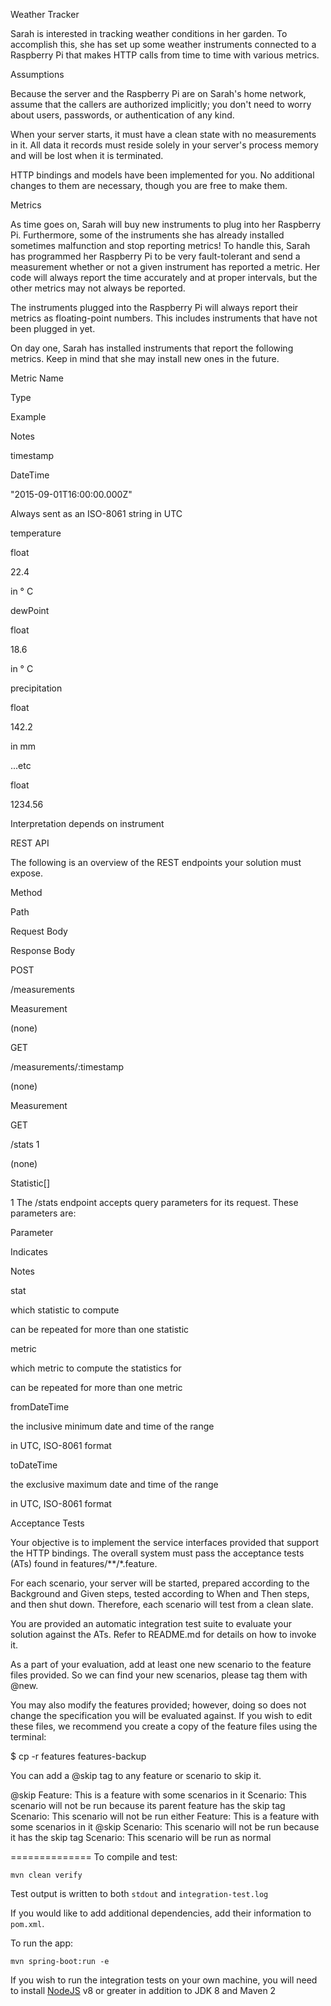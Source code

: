 Weather Tracker 

Sarah is interested in tracking weather conditions in her garden. To accomplish this, she has set up some weather instruments connected to a Raspberry Pi that makes HTTP calls from time to time with various metrics. 

Assumptions 

Because the server and the Raspberry Pi are on Sarah's home network, assume that the callers are authorized implicitly; you don't need to worry about users, passwords, or authentication of any kind. 

When your server starts, it must have a clean state with no measurements in it. All data it records must reside solely in your server's process memory and will be lost when it is terminated. 

HTTP bindings and models have been implemented for you. No additional changes to them are necessary, though you are free to make them. 

Metrics 

As time goes on, Sarah will buy new instruments to plug into her Raspberry Pi. Furthermore, some of the instruments she has already installed sometimes malfunction and stop reporting metrics! To handle this, Sarah has programmed her Raspberry Pi to be very fault-tolerant and send a measurement whether or not a given instrument has reported a metric. Her code will always report the time accurately and at proper intervals, but the other metrics may not always be reported. 

The instruments plugged into the Raspberry Pi will always report their metrics as floating-point numbers. This includes instruments that have not been plugged in yet. 

On day one, Sarah has installed instruments that report the following metrics. Keep in mind that she may install new ones in the future. 

Metric Name 
	

Type 
	

Example 
	

Notes 

timestamp 
	

DateTime 
	

"2015-09-01T16:00:00.000Z" 
	

Always sent as an ISO-8061 string in UTC 

temperature 
	

float 
	

22.4 
	

in ° C 

dewPoint 
	

float 
	

18.6 
	

in ° C 

precipitation 
	

float 
	

142.2 
	

in mm 

...etc 
	

float 
	

1234.56 
	

Interpretation depends on instrument 

REST API 

The following is an overview of the REST endpoints your solution must expose. 

Method 
	

Path 
	

Request Body 
	

Response Body 

POST 
	

/measurements 
	

Measurement 
	

(none) 

GET 
	

/measurements/:timestamp 
	

(none) 
	

Measurement 

GET 
	

/stats 1  
	

(none) 
	

Statistic[] 

1 The /stats endpoint accepts query parameters for its request. These parameters are: 

Parameter 
	

Indicates 
	

Notes 

stat 
	

which statistic to compute 
	

can be repeated for more than one statistic 

metric 
	

which metric to compute the statistics for 
	

can be repeated for more than one metric 

fromDateTime 
	

the inclusive minimum date and time of the range 
	

in UTC, ISO-8061 format 

toDateTime 
	

the exclusive maximum date and time of the range 
	

in UTC, ISO-8061 format 

Acceptance Tests 

Your objective is to implement the service interfaces provided that support the HTTP bindings. The overall system must pass the acceptance tests (ATs) found in features/**/*.feature. 

For each scenario, your server will be started, prepared according to the Background and Given steps, tested according to When and Then steps, and then shut down. Therefore, each scenario will test from a clean slate. 

You are provided an automatic integration test suite to evaluate your solution against the ATs. Refer to README.md for details on how to invoke it. 

As a part of your evaluation, add at least one new scenario to the feature files provided. So we can find your new scenarios, please tag them with @new. 

You may also modify the features provided; however, doing so does not change the specification you will be evaluated against. If you wish to edit these files, we recommend you create a copy of the feature files using the terminal: 

$ cp -r features features-backup  

You can add a @skip tag to any feature or scenario to skip it. 

@skip Feature: This is a feature with some scenarios in it Scenario: This scenario will not be run because its parent feature has the skip tag Scenario: This scenario will not be run either Feature: This is a feature with some scenarios in it @skip Scenario: This scenario will not be run because it has the skip tag Scenario: This scenario will be run as normal  

==============
To compile and test:

    mvn clean verify

Test output is written to both `stdout` and `integration-test.log`

If you would like to add additional dependencies, add their information to
`pom.xml`.

To run the app:

    mvn spring-boot:run -e

If you wish to run the integration tests on your own machine, you will need to
install [NodeJS][] v8 or greater in addition to JDK 8 and Maven 2

[NodeJS]: https://nodejs.org/
